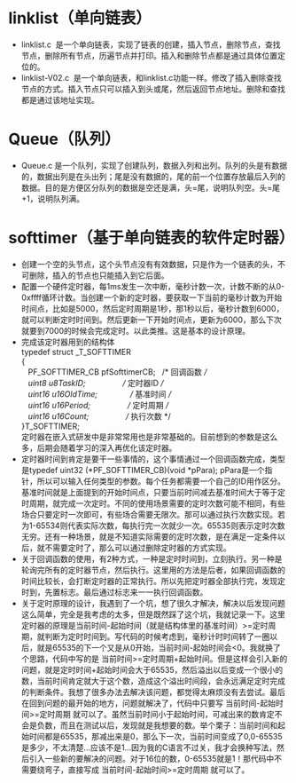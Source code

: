 # linklist（单向链表）
- linklist.c  是一个单向链表，实现了链表的创建，插入节点，删除节点，查找节点，删除所有节点，历遍节点并打印。插入和删除节点都是通过具体位置定位的。
- linklist-V02.c  是一个单向链表，和linklist.c功能一样。修改了插入删除查找节点的方式。插入节点只可以插入到头或尾，然后返回节点地址。删除和查找都是通过该地址实现。
# Queue（队列）
- Queue.c 是一个队列，实现了创建队列，数据入列和出列。队列的头是有数据的，数据出列是在头出列；尾是没有数据的，尾的前一个位置存放最后入列的数据。目的是方便区分队列的数据是空还是满，头=尾，说明队列空。头=尾+1，说明队列满。
# softtimer（基于单向链表的软件定时器）
- 创建一个空的头节点，这个头节点没有有效数据，只是作为一个链表的头，不可删除，插入的节点也只能插入到它后面。  
- 配置一个硬件定时器，每1ms发生一次中断，毫秒计数一次，计数不断的从0-0xffff循环计数。当创建一个新的定时器，要获取一下当前的毫秒计数为开始时间点，比如是5000，然后定时周期是1秒，那1秒以后，毫秒计数到6000，就可以判断定时时间到。然后更新一下开始时间点，更新为6000，那么下次就要到7000的时候会完成定时。以此类推。这是基本的设计原理。  
- 完成该定时器用到的结构体  
typedef struct _T_SOFTTIMER  
{  
    PF_SOFTTIMER_CB pfSofttimerCB;    /* 回调函数 */  
    uint8  u8TaskID;                  /* 定时器ID */  
    uint16 u16OldTime;                /* 基准时间 */  
    uint16 u16Period;                 /* 定时周期 */  
    uint16 u16Count;                  /* 执行次数 */  
}T_SOFTTIMER;  
定时器在嵌入式研发中是非常常用也是非常基础的。目前想到的参数是这么多，后期会随着学习的深入再优化该定时器。  
- 定时器时间到肯定是要干一些事情的，这个事情通过一个回调函数完成，类型是typedef uint32 (*PF_SOFTTIMER_CB)(void *pPara); pPara是一个指针，所以可以输入任何类型的参数。每个任务都需要一个自己的ID用作区分。基准时间就是上面提到的开始时间点，只要当前时间减去基准时间大于等于定时周期，就完成一次定时。不同的使用场景需要的定时次数可能不相同，有些场合只要定时一次即可，有些场合需要无限次。那可以通过执行次数实现。若为1-65534则代表实际次数，每执行完一次就少一次。65535则表示定时次数无穷。还有一种场景，就是不知道实际需要的定时次数，是在满足一定条件以后，就不需要定时了，那么可以通过删除定时器的方式实现。  
- 关于回调函数的使用，有2种方式，一种是定时时间到，立刻执行。另一种是轮询完所有的定时器节点，然后执行。这里用的方法是后者，如果回调函数的时间比较长，会打断定时器的正常执行。所以先把定时器全部执行完，发现定时到，先置标志。最后通过标志来一一执行回调函数。  
- 关于定时原理的设计，我遇到了一个坑，想了很久才解决，解决以后发现问题这么简单，完全是我考虑的太多，但是既然踩了这个坑，我就记录一下。这里定时器的原理是当前时间-起始时间（就是结构体里的基准时间）>=定时周期，就判断为定时时间到。写代码的时候考虑到，毫秒计时时间转了一圈以后，就是65535的下一个又是从0开始，当前时间-起始时间会<0。我就换了个思路，代码中写的是 当前时间>=定时周期+起始时间。但是这样会引入新的问题，就是定时时间+起始时间会大于65535，然后溢出以后变成一个很小的数，当前时间肯定就大于这个数，造成这个溢出时间段，会永远满足定时完成的判断条件。我想了很多办法去解决该问题，都觉得太麻烦没有去尝试。最后在回到问题的最开始的地方，问题就解决了，代码中只要写 当前时间-起始时间>=定时周期 就可以了。虽然当前时间小于起始时间，可减出来的数肯定不会是负数，而且在测试以后，发现就是我想要的数。举个栗子：当前时间和起始时间都是65535，那减出来是0，那么下一次，当前时间变成了0,0-65535是多少，不太清楚...应该不是1...因为我的C语言不过关，我才会换种写法，然后引入一些新的要解决的问题。对于16位的数，0-65535就是1！那代码中不需要绕弯子，直接写成 当前时间-起始时间>=定时周期 就可以了。
